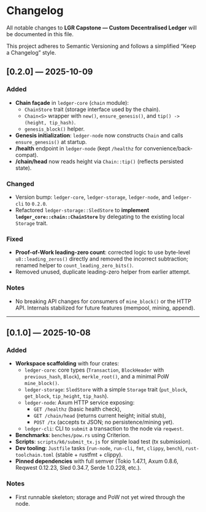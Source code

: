 # Changelog
All notable changes to **LGR Capstone — Custom Decentralised Ledger** will be documented in this file.

This project adheres to Semantic Versioning and follows a simplified
“Keep a Changelog” style.

## [0.2.0] — 2025-10-09
### Added
- **Chain façade** in `ledger-core` (`chain` module):
  - `ChainStore` trait (storage interface used by the chain).
  - `Chain<S>` wrapper with `new()`, `ensure_genesis()`, and `tip() -> (height, tip_hash)`.
  - `genesis_block()` helper.
- **Genesis initialization**: `ledger-node` now constructs `Chain` and calls `ensure_genesis()` at startup.
- **/health** endpoint in `ledger-node` (kept `/healthz` for convenience/back-compat).
- **/chain/head** now reads height via `Chain::tip()` (reflects persisted state).

### Changed
- Version bump: `ledger-core`, `ledger-storage`, `ledger-node`, and `ledger-cli` to `0.2.0`.
- Refactored `ledger-storage::SledStore` to **implement `ledger_core::chain::ChainStore`** by delegating to the existing local `Storage` trait.

### Fixed
- **Proof-of-Work leading-zero count**: corrected logic to use byte-level `u8::leading_zeros()` directly and removed the incorrect subtraction; renamed helper to `count_leading_zero_bits()`.
- Removed unused, duplicate leading-zero helper from earlier attempt.

### Notes
- No breaking API changes for consumers of `mine_block()` or the HTTP API. Internals stabilized for future features (mempool, mining, append).

---

## [0.1.0] — 2025-10-08
### Added
- **Workspace scaffolding** with four crates:
  - `ledger-core`: core types (`Transaction`, `BlockHeader` with `previous_hash`, `Block`), `merkle_root()`, and a minimal PoW `mine_block()`.
  - `ledger-storage`: `SledStore` with a simple `Storage` trait (`put_block`, `get_block`, `tip_height`, `tip_hash`).
  - `ledger-node`: Axum HTTP service exposing:
    - `GET /healthz` (basic health check),
    - `GET /chain/head` (returns current height; initial stub),
    - `POST /tx` (accepts tx JSON; no persistence/mining yet).
  - `ledger-cli`: CLI to `submit` a transaction to the node via `reqwest`.
- **Benchmarks**: `benches/pow.rs` using Criterion.
- **Scripts**: `scripts/k6/submit_tx.js` for simple load test (tx submission).
- **Dev tooling**: `Justfile` tasks (`run-node`, `run-cli`, `fmt`, `clippy`, `bench`), `rust-toolchain.toml` (stable + rustfmt + clippy).
- **Pinned dependencies** with full semver (Tokio 1.47.1, Axum 0.8.6, Reqwest 0.12.23, Sled 0.34.7, Serde 1.0.228, etc.).

### Notes
- First runnable skeleton; storage and PoW not yet wired through the node.
